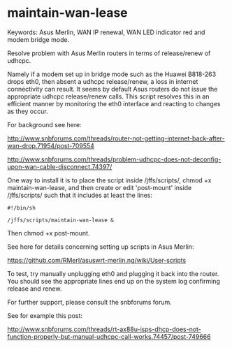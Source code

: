 # maintain-wan-lease
Keywords: Asus Merlin, WAN IP renewal, WAN LED indicator red and modem bridge mode. 

Resolve problem with Asus Merlin routers in terms of release/renew of udhcpc.

Namely if a modem set up in bridge mode such as the Huawei B818-263 drops eth0, then absent a udhcpc release/renew, a loss in internet connectivity can result. It seems by default Asus routers do not issue the appropriate udhcpc release/renew calls. This script resolves this in an efficient manner by monitoring the eth0 interface and reacting to changes as they occur.  

For background see here: 

http://www.snbforums.com/threads/router-not-getting-internet-back-after-wan-drop.71954/post-709554

http://www.snbforums.com/threads/problem-udhcpc-does-not-deconfig-upon-wan-cable-disconnect.74397/

One way to install it is to place the script inside /jffs/scripts/, chmod +x maintain-wan-lease, and then create or edit 'post-mount' inside /jffs/scripts/ such that it includes at least the lines:

```
#!/bin/sh

/jffs/scripts/maintain-wan-lease &
```

Then chmod +x post-mount. 

See here for details concerning setting up scripts in Asus Merlin:

https://github.com/RMerl/asuswrt-merlin.ng/wiki/User-scripts

To test, try manually unplugging eth0 and plugging it back into the router. You should see the appropriate lines end up on the system log confirming release and renew. 

For further support, please consult the snbforums forum. 

See for example this post:

http://www.snbforums.com/threads/rt-ax88u-isps-dhcp-does-not-function-properly-but-manual-udhcpc-call-works.74457/post-749666
